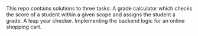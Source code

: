 This repo contains solutions to three tasks:
A grade calculator which checks the score of a student within a given scope and assigns the student a grade.
A leap year checker.
Implementing the backend logic for an online shopping cart.
